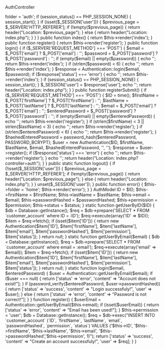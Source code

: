 AuthController
<?php
require_once('controllers/base_controller.php');
require_once('controllers/home_controller.php');
require_once('models/auth.php');

class AuthController extends BaseController
{
    function __construct()
    {
        $this->folder = 'auth';

        if (session_status() == PHP_SESSION_NONE) {
            session_start();
        }

        if (isset($_SESSION['user'])) {
            $previous_page = $_SERVER['HTTP_REFERER'];

            if (!empty($previous_page)) {
                return header("Location: $previous_page");
            } else {
                return header("Location: index.php");
            }
        }
    }

    public function index()
    {
        return $this->render('index');
    }

    public function register()
    {
        return $this->render('register');
    }

    public function login()
    {
        if ($_SERVER['REQUEST_METHOD'] === 'POST') {
            $email = $_POST['email'] ? $_POST['email'] : '';
            $password = $_POST['password'] ? $_POST['password'] : '';

            if (empty($email) || empty($password)) {
                echo '<script>alert("Email and password are required!")</script>';
                return $this->render('index');
            }

            if (strlen($password) < 6) {
                echo '<script>alert("Password must have at least 6 characters!")</script>';
                return $this->render('index');
            }

            $response = Authentication::login($email, $password);

            if ($response['status'] === 'error') {
                echo '<script>alert("' . $response['content'] . '")</script>';
                return $this->render('index');
            }

            if (session_status() == PHP_SESSION_NONE) {
                session_start();
            }

            $_SESSION['user'] = $response['user'];

            echo '<script>alert("' . $response['content'] . '")</script>';

            return header("Location: index.php");
        }
    }

    public function registerSubmit()
    {
        if ($_SERVER['REQUEST_METHOD'] === 'POST') {
            $ID = time();
            $firstName = $_POST['firstName'] ? $_POST['firstName'] : '';
            $lastName = $_POST['lastName'] ? $_POST['lastName'] : '';
            $email = $_POST['email'] ? $_POST['email'] : '';
            $enteredPassword = $_POST['password'] ? $_POST['password'] : '';

            if (empty($email) || empty($enteredPassword)) {
                echo '<script>alert("Email and password are required!")</script>';
                return $this->render('register');
            }

            if (strlen($firstName) < 3 || strlen($lastName) < 3) {
                echo '<script>alert("Your name must have more than 3 characters!")</script>';
                return $this->render('register');
            }

            if (strlen($enteredPassword) < 6) {
                echo '<script>alert("Password must have at least 6 characters!")</script>';
                return $this->render('register');
            }

            $hashedEnteredPassword = password_hash($enteredPassword, PASSWORD_BCRYPT);

            $user = new Authentication($ID, $firstName, $lastName, $email, $hashedEnteredPassword, '', '');
            $response = $user->register();

            if ($response['status'] === 'error') {
                echo '<script>alert("' . $response['content'] . '")</script>';
                return $this->render('register');
            }
            echo '<script>alert("' . $response['content'] . '")</script>';
            return header("Location: index.php?controller=auth");
        }
    }

    public static function logout()
    {
        if (!isset($_SESSION['user'])) {
            $previous_page = $_SERVER['HTTP_REFERER'];

            if (!empty($previous_page)) {
                return header("Location: $previous_page");
            } else {
                return header("Location: index.php");
            }
        }

        unset($_SESSION['user']);
    }

    public function error()
    {
        $this->folder = 'home';
        $this->render('error');
    }
}


AuthModel
<?php
require_once('config/connectDatabase.php');

class Authentication
{
    public $ID;
    public $firstName;
    public $lastName;
    public $email;
    public $password;
    public $passwordHashed;
    public $permission;
    public $status;

    function __construct($ID, $firstName, $lastName, $email, $passwordHashed, $permission, $status)
    {
        $this->ID = $ID;
        $this->firstName = $firstName;
        $this->lastName = $lastName;
        $this->email = $email;
        $this->passwordHashed = $passwordHashed;
        $this->permission = $permission;
        $this->status = $status;
    }

    static function getUserByID($ID)
    {
        $db = Database::getInstance();
        $req = $db->prepare('SELECT * FROM `customer_account` where ID = :ID');
        $req->execute(array('ID' => $ID));

        $item = $req->fetch();
        if (isset($item['ID'])) {
            return new Authentication($item['ID'], $item['firstName'], $item['lastName'], $item['email'], $item['passwordHashed'], $item['permission'], $item['status']);
        }

        return null;
    }

    static function getUserByEmail($email)
    {
        $db = Database::getInstance();
        $req = $db->prepare('SELECT * FROM `customer_account` where email = :email');
        $req->execute(array('email' => $email));

        $item = $req->fetch();
        if (isset($item['ID'])) {
            return new Authentication($item['ID'], $item['firstName'], $item['lastName'], $item['email'], $item['passwordHashed'], $item['permission'], $item['status']);
        }

        return null;
    }

    static function login($email, $enteredPassword)
    {
        $user = Authentication::getUserByEmail($email);
        if ($user === null) {
            return ['status' => 'error', 'content' => "Account does not exist!"];
        }

        if (password_verify($enteredPassword, $user->passwordHashed)) {
            return ['status' => 'success', 'content' => "Login successfuly!", 'user' => $user];
        } else {
            return ['status' => 'error', 'content' => "Password is not correct!"];
        }
    }

    function register()
    {
        $userEmail = Authentication::getUserByEmail($this->email);
        if (isset($userEmail)) {
            return ['status' => 'error', 'content' => "Email has been used!"];
        }
        $this->permission = 'user';
        $db = Database::getInstance();
        $req = $db->exec("INSERT INTO `customer_account` (`ID`, `firstName`, `lastName`, `email`, `passwordHashed`, `permission`, `status`) 
        VALUES ('$this->ID', '$this->firstName', '$this->lastName', '$this->email', '$this->passwordHashed','$this->permission', 1)");

        return ['status' => 'success', 'content' => "Create an account successfuly!", 'user' => $req];
    }
}
